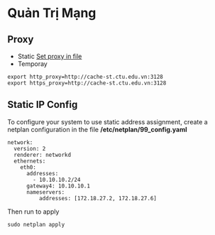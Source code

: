 # Quản Trị Mạng

## Proxy
- Static
[Set proxy in file](https://www.serverlab.ca/tutorials/linux/administration-linux/how-to-set-the-proxy-for-apt-for-ubuntu-18-04/)
- Temporay
```
export http_proxy=http://cache-st.ctu.edu.vn:3128
export https_proxy=http://cache-st.ctu.edu.vn:3128

```
## Static IP Config
To configure your system to use static address assignment, create a netplan configuration in the file **/etc/netplan/99_config.yaml**
```
network:
  version: 2
  renderer: networkd
  ethernets:
    eth0:
      addresses:
        - 10.10.10.2/24
      gateway4: 10.10.10.1
      nameservers:
          addresses: [172.18.27.2, 172.18.27.6]
```
Then run to apply
```
sudo netplan apply

```
